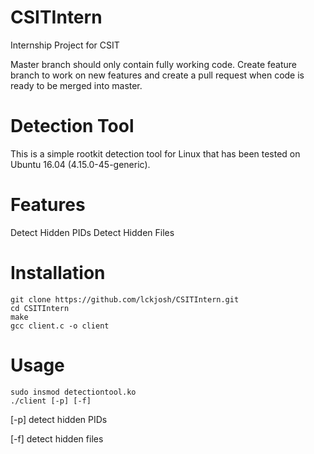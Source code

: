 # CSITIntern
Internship Project for CSIT

Master branch should only contain fully working code. Create feature branch to work on new features and create a pull request when code is ready to be merged into master.

# Detection Tool
This is a simple rootkit detection tool for Linux that has been tested on Ubuntu 16.04 (4.15.0-45-generic). 

# Features
Detect Hidden PIDs
Detect Hidden Files

# Installation
```
git clone https://github.com/lckjosh/CSITIntern.git
cd CSITIntern
make
gcc client.c -o client
```
# Usage
```
sudo insmod detectiontool.ko
./client [-p] [-f]
```
[-p] detect hidden PIDs

[-f] detect hidden files
